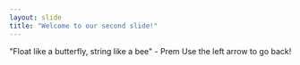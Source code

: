 ```yaml
---
layout: slide
title: "Welcome to our second slide!"
---
```

"Float like a butterfly, string like a bee" - Prem
Use the left arrow to go back!
